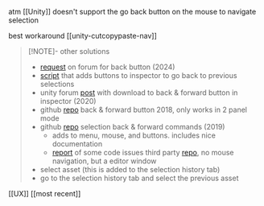 
atm [[Unity]] doesn't support the go back button on the mouse to navigate selection

best workaround [[unity-cutcopypaste-nav]]


> [!NOTE]- other solutions
> - [request](https://discussions.unity.com/t/will-unity-editor-ever-have-a-back-button/1522767) on forum for back button (2024)
> - [script](https://discussions.unity.com/t/editor-forward-back-buttons-editor-script/937664) that adds buttons to inspector to go back to previous selections
> - unity forum [post](https://discussions.unity.com/t/can-we-get-a-back-button-in-the-project-panel/753510/6) with download to back & forward button in inspector (2020)
> - github [repo](https://github.com/creativitRy/UnityProjectBrowserHistory) back & forward button 2018, only works in 2 panel mode
> - github [repo](https://github.com/garettbass/UnityExtensions.SelectionHistory) selection back & forward commands (2019)
> 	- adds to menu, mouse, and buttons. includes nice documentation
> 	- [report](https://github.com/garettbass/UnityExtensions.SelectionHistory/issues/2) of some code issues 
> third party [repo](https://github.com/acoppes/unity-history-window), no mouse navigation, but a editor window 
> - select asset (this is added to the selection history tab)
> - go to the selection history tab and  select the previous asset

[[UX]]
[[most recent]]
